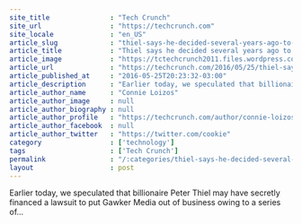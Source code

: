 ```yaml
---
site_title               : "Tech Crunch"
site_url                 : "https://techcrunch.com"
site_locale              : "en_US"
article_slug             : "thiel-says-he-decided-several-years-ago-to-try-to-cripple-gawker"
article_title            : "Thiel says he decided several years ago to try to cripple Gawker"
article_image            : "https://tctechcrunch2011.files.wordpress.com/2016/05/520668034.jpg?w=764&h=400&crop=1"
article_url              : "https://techcrunch.com/2016/05/25/thiel-says-he-decided-several-years-ago-to-try-to-cripple-gawker/"
article_published_at     : "2016-05-25T20:23:32-03:00"
article_description      : "Earlier today, we speculated that billionaire Peter Thiel may have secretly financed a lawsuit to put Gawker Media out of business owing to a series of..."
article_author_name      : "Connie Loizos"
article_author_image     : null
article_author_biography : null
article_author_profile   : "https://techcrunch.com/author/connie-loizos/"
article_author_facebook  : null
article_author_twitter   : "https://twitter.com/cookie"
category                 : ['technology']
tags                     : ['Tech Crunch']
permalink                : "/:categories/thiel-says-he-decided-several-years-ago-to-try-to-cripple-gawker/"
layout                   : post
---
```


Earlier today, we speculated that billionaire Peter Thiel may have secretly financed a lawsuit to put Gawker Media out of business owing to a series of...
